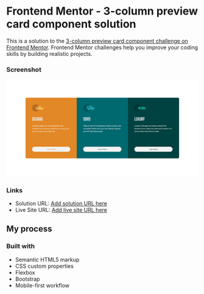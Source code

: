 # Frontend Mentor - 3-column preview card component solution

This is a solution to the [3-column preview card component challenge on Frontend Mentor](https://www.frontendmentor.io/challenges/3column-preview-card-component-pH92eAR2-). Frontend Mentor challenges help you improve your coding skills by building realistic projects. 

### Screenshot

![](./images/frontend-mentor-challenge-2.jpg)

### Links

- Solution URL: [Add solution URL here](https://github.com/vtrev05/Front-end-Mentor-Challenge-2)
- Live Site URL: [Add live site URL here](https://vtrev05.github.io/Front-end-Mentor-Challenge-2/)

## My process

### Built with

- Semantic HTML5 markup
- CSS custom properties
- Flexbox
- Bootstrap
- Mobile-first workflow
